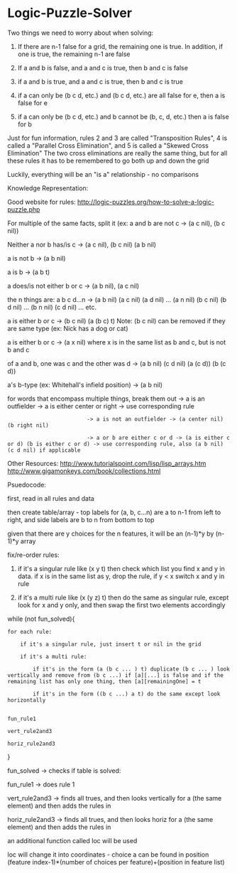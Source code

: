 # Logic-Puzzle-Solver

Two things we need to worry about when solving:

1. If there are n-1 false for a grid, the remaining one is true. In addition, if one is true, the remaining n-1 are false

2. If a and b is false, and a and c is true, then b and c is false

3. if a and b is true, and a and c is true, then b and c is true 

4. if a can only be (b c d, etc.) and (b c d, etc.) are all false for e, then a is false for e

5. if a can only be (b c d, etc.) and b cannot be (b, c, d, etc.) then a is false for b


Just for fun information, rules 2 and 3 are called "Transposition Rules", 4 is called a "Parallel Cross Elimination", and 5 is called a "Skewed Cross Elimination"
The two cross eliminations are really the same thing, but for all these rules it has to be remembered to go both up and down the grid



Luckily, everything will be an "is a" relationship - no comparisons


Knowledge Representation:

Good website for rules: http://logic-puzzles.org/how-to-solve-a-logic-puzzle.php

For multiple of the same facts, split it (ex: a and b are not c -> (a c nil), (b c nil))

Neither a nor b has/is c -> (a c nil), (b c nil) (a b nil)

a is not b -> (a b nil)

a is b -> (a b t)

a does/is not either b or c -> (a b nil), (a c nil)

the n things are: a b c d...n -> (a b nil) (a c nil) (a d nil) ... (a n nil) (b c nil) (b d nil) ... (b n nil) (c d nil) ... etc.

a is either b or c -> (b c nil) (a (b c) t) Note: (b c nil) can be removed if they are same type (ex: Nick has a dog or cat)

a is either b or c -> (a x nil) where x is in the same list as b and c, but is not b and c

of a and b, one was c and the other was d -> (a b nil) (c d nil) (a (c d)) (b (c d))

a's b-type (ex: Whitehall's infield position) -> (a b nil)

for words that encompass multiple things, break them out -> a is an outfielder -> a is either center or right -> use corresponding rule
                                                         
							 -> a is not an outfielder -> (a center nil) (b right nil)

							 -> a or b are either c or d -> (a is either c or d) (b is either c or d) -> use corresponding rule, also (a b nil) (c d nil) if applicable 


Other Resources: 
http://www.tutorialspoint.com/lisp/lisp_arrays.htm
http://www.gigamonkeys.com/book/collections.html

Psuedocode:

first, read in all rules and data

then create table/array - top labels for (a, b, c...n) are a to n-1 from left to right, and side labels are b to n from bottom to top

given that there are y choices for the n features, it will be an (n-1)*y by (n-1)*y array

fix/re-order rules:

1. if it's a singular rule like (x y t) then check which list you find x and y in data. if x is in the same list as y, drop the rule, if y < x switch x and y in rule

2. if it's a multi rule like (x (y z) t) then do the same as singular rule, except look for x and y only, and then swap the first two elements accordingly

while (not fun_solved){

	for each rule:
		
		if it's a singular rule, just insert t or nil in the grid

		if it's a multi rule:

			if it's in the form (a (b c ... ) t) duplicate (b c ... ) look vertically and remove from (b c ...) if [a][...] is false and if the remaining list has only one thing, then [a][remainingOne] = t
 	
			if it's in the form ((b c ...) a t) do the same except look horizontally


	fun_rule1

	vert_rule2and3

	horiz_rule2and3


}


fun_solved -> checks if table is solved:

fun_rule1 -> does rule 1

vert_rule2and3 -> finds all trues, and then looks vertically for a (the same element) and then adds the rules in

horiz_rule2and3 -> finds all trues, and then looks horiz for a (the same element) and then adds the rules in


an additional function called loc will be used

loc will change it into coordinates - choice a can be found in position (feature index-1)*(number of choices per feature)+(position in feature list)
